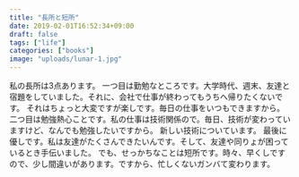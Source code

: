```yaml
---
title: "長所と短所"
date: 2019-02-01T16:52:34+09:00
draft: false
tags: ["life"]
categories: ["books"]
image: "uploads/lunar-1.jpg"
---
```



私の長所は3点あります。
一つ目は勤勉なところです。大学時代、週末、友達と宿題をしていました。それに、会社で仕事が終わってもうちへ帰りたくないです。
それはちょっと大変ですが楽しです。毎日の仕事をいつもできますから。
二つ目は勉強熱心ことです。私の仕事は技術関係ので。毎日、技術が変わっていますけど、なんでも勉強したいですから。
新しい技術についています。
最後に優しです。私は友達がたくさんできたいんです。そして、友達や同りょが困っているとき手伝いました。
でも、せっかちなことは短所です。時々、早くしですので、少し間違いがあります。ですから、忙しくないガンバて変わります。








